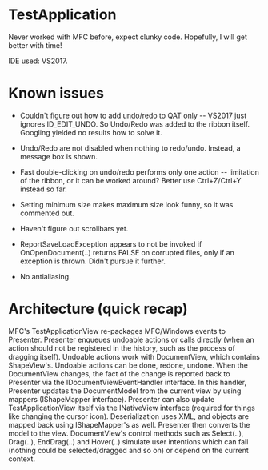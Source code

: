 # TestApplication

Never worked with MFC before, expect clunky code. Hopefully, I will get better with time!

IDE used: VS2017.

# Known issues

- Couldn't figure out how to add undo/redo to QAT only -- VS2017 just ignores ID_EDIT_UNDO. So Undo/Redo was added to the ribbon itself. Googling yielded no results how to solve it.

- Undo/Redo are not disabled when nothing to redo/undo. Instead, a message box is shown.

- Fast double-clicking on undo/redo performs only one action -- limitation of
the ribbon, or it can be worked around? Better use Ctrl+Z/Ctrl+Y instead so far.

- Setting minimum size makes maximum size look funny, so it was commented out.

- Haven't figure out scrollbars yet.

- ReportSaveLoadException appears to not be invoked if OnOpenDocument(..)
returns FALSE on corrupted files, only if an exception is thrown. Didn't pursue it further.

- No antialiasing.

# Architecture (quick recap)

MFC's TestApplicationView re-packages MFC/Windows events to Presenter.
Presenter enqueues undoable actions or calls directly (when an action should not be registered in the history, such as the process of dragging itself). Undoable actions work with DocumentView, which contains ShapeView's. Undoable actions can be done, redone, undone. When the DocumentView changes, the fact of the change is reported back to Presenter via the IDocumentViewEventHandler interface. In this handler, Presenter updates the DocumentModel from the current view by using mappers (IShapeMapper interface). Presenter can also update TestApplicationView itself via the INativeView interface (required for things like changing the cursor icon). Deserialization uses XML, and objects are mapped back using IShapeMapper's as well. Presenter then converts the model to the view. DocumentView's control methods such as Select(..), Drag(..), EndDrag(..) and Hover(..) simulate user intentions which can fail (nothing could be selected/dragged and so on) or depend on the current context.
